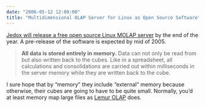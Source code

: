 ```yaml
---
date: "2006-05-12 12:00:00"
title: "Multidimensional OLAP Server for Linux as Open Source Software"
---
```




[Jedox will release a free open source Linux MOLAP server](http://forum.jedox.com/?s=a2774019ca574051c048b01c3400072b022c79d2) by the end of the year. A pre-release of the software is expected by mid of 2005.
>  __All data is stored entirely in memory.__ Data can not only be read from but also written back to the cubes. Like in a spreadsheet, all calculations and consolidations are carried out within milliseconds in the server memory while they are written back to the cube.

I sure hope that by &ldquo;memory&rdquo; they include &ldquo;external&rdquo; memory because otherwise, their cubes are going to have to be quite small. Normally, you&rsquo;d at least memory map large files as [Lemur OLAP](http://www.nongnu.org/lemur/) does.

